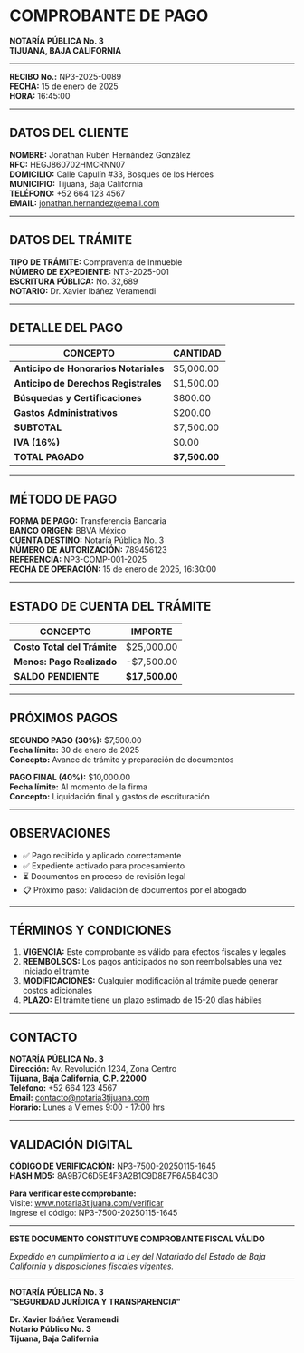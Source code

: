# COMPROBANTE DE PAGO

**NOTARÍA PÚBLICA No. 3**  
**TIJUANA, BAJA CALIFORNIA**

---

**RECIBO No.:** NP3-2025-0089  
**FECHA:** 15 de enero de 2025  
**HORA:** 16:45:00

---

## DATOS DEL CLIENTE

**NOMBRE:** Jonathan Rubén Hernández González  
**RFC:** HEGJ860702HMCRNN07  
**DOMICILIO:** Calle Capulín #33, Bosques de los Héroes  
**MUNICIPIO:** Tijuana, Baja California  
**TELÉFONO:** +52 664 123 4567  
**EMAIL:** jonathan.hernandez@email.com

---

## DATOS DEL TRÁMITE

**TIPO DE TRÁMITE:** Compraventa de Inmueble  
**NÚMERO DE EXPEDIENTE:** NT3-2025-001  
**ESCRITURA PÚBLICA:** No. 32,689  
**NOTARIO:** Dr. Xavier Ibáñez Veramendi

---

## DETALLE DEL PAGO

| CONCEPTO | CANTIDAD |
|----------|----------|
| **Anticipo de Honorarios Notariales** | $5,000.00 |
| **Anticipo de Derechos Registrales** | $1,500.00 |
| **Búsquedas y Certificaciones** | $800.00 |
| **Gastos Administrativos** | $200.00 |
| **SUBTOTAL** | $7,500.00 |
| **IVA (16%)** | $0.00 |
| **TOTAL PAGADO** | **$7,500.00** |

---

## MÉTODO DE PAGO

**FORMA DE PAGO:** Transferencia Bancaria  
**BANCO ORIGEN:** BBVA México  
**CUENTA DESTINO:** Notaría Pública No. 3  
**NÚMERO DE AUTORIZACIÓN:** 789456123  
**REFERENCIA:** NP3-COMP-001-2025  
**FECHA DE OPERACIÓN:** 15 de enero de 2025, 16:30:00

---

## ESTADO DE CUENTA DEL TRÁMITE

| CONCEPTO | IMPORTE |
|----------|---------|
| **Costo Total del Trámite** | $25,000.00 |
| **Menos: Pago Realizado** | -$7,500.00 |
| **SALDO PENDIENTE** | **$17,500.00** |

---

## PRÓXIMOS PAGOS

**SEGUNDO PAGO (30%):** $7,500.00  
**Fecha límite:** 30 de enero de 2025  
**Concepto:** Avance de trámite y preparación de documentos

**PAGO FINAL (40%):** $10,000.00  
**Fecha límite:** Al momento de la firma  
**Concepto:** Liquidación final y gastos de escrituración

---

## OBSERVACIONES

- ✅ Pago recibido y aplicado correctamente
- ✅ Expediente activado para procesamiento
- ⏳ Documentos en proceso de revisión legal
- 📋 Próximo paso: Validación de documentos por el abogado

---

## TÉRMINOS Y CONDICIONES

1. **VIGENCIA:** Este comprobante es válido para efectos fiscales y legales
2. **REEMBOLSOS:** Los pagos anticipados no son reembolsables una vez iniciado el trámite
3. **MODIFICACIONES:** Cualquier modificación al trámite puede generar costos adicionales
4. **PLAZO:** El trámite tiene un plazo estimado de 15-20 días hábiles

---

## CONTACTO

**NOTARÍA PÚBLICA No. 3**  
**Dirección:** Av. Revolución 1234, Zona Centro  
**Tijuana, Baja California, C.P. 22000**  
**Teléfono:** +52 664 123 4567  
**Email:** contacto@notaria3tijuana.com  
**Horario:** Lunes a Viernes 9:00 - 17:00 hrs

---

## VALIDACIÓN DIGITAL

**CÓDIGO DE VERIFICACIÓN:** NP3-7500-20250115-1645  
**HASH MD5:** 8A9B7C6D5E4F3A2B1C9D8E7F6A5B4C3D  

**Para verificar este comprobante:**  
Visite: www.notaria3tijuana.com/verificar  
Ingrese el código: NP3-7500-20250115-1645

---

**ESTE DOCUMENTO CONSTITUYE COMPROBANTE FISCAL VÁLIDO**

*Expedido en cumplimiento a la Ley del Notariado del Estado de Baja California y disposiciones fiscales vigentes.*

---

**NOTARÍA PÚBLICA No. 3**  
**"SEGURIDAD JURÍDICA Y TRANSPARENCIA"**  

**Dr. Xavier Ibáñez Veramendi**  
**Notario Público No. 3**  
**Tijuana, Baja California**
